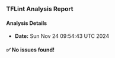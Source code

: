 ### TFLint Analysis Report
#### Analysis Details
- **Date:** Sun Nov 24 09:54:43 UTC 2024

#### :white_check_mark: No issues found!

